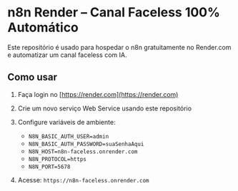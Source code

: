 # n8n Render – Canal Faceless 100% Automático

Este repositório é usado para hospedar o n8n gratuitamente no Render.com e automatizar um canal faceless com IA.

## Como usar
1. Faça login no [https://render.com](https://render.com)
2. Crie um novo serviço Web Service usando este repositório
3. Configure variáveis de ambiente:
   - `N8N_BASIC_AUTH_USER=admin`
   - `N8N_BASIC_AUTH_PASSWORD=suaSenhaAqui`
   - `N8N_HOST=n8n-faceless.onrender.com`
   - `N8N_PROTOCOL=https`
   - `N8N_PORT=5678`

4. Acesse: `https://n8n-faceless.onrender.com`